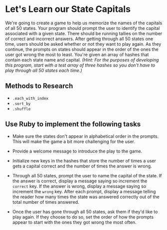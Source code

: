 # Let's Learn our State Capitals

We're going to create a game to help us memorize the names of the capitals of all 50 states. Your program should prompt the user to identify the capital associated with a given state. There should be running tallies on the number of correct and incorrect answers. After getting through all 50 states one time, users should be asked whether or not they want to play again. As they continue, the prompts on states should appear in the order of the ones the user got wrong the most to least. You're given an array of hashes that contain each state name and capital. *(Hint: For the purposes of developing this program, start with a test array of three hashes so you don't have to play through all 50 states each time.)*

## Methods to Research
- `.each_with_index`
- `.sort_by`
- `.shuffle`

## Use Ruby to implement the following tasks

- Make sure the states don't appear in alphabetical order in the prompts. This will make the game a bit more challenging for the user.

- Provide a welcome message to introduce the play to the game.

- Initialize new keys in the hashes that store the number of times a user gets a capital correct and the number of times the answer is wrong.

- Through all 50 states, prompt the user to name the capital of the state. If the answer is correct, display a message saying so increment the `correct` key. If the answer is wrong, display a message saying so increment the `wrong` key. After each prompt, display a message telling the reader how many times the state was answered correctly out of the total number of times answered.

- Once the user has gone through all 50 states, ask them if they'd like to play again. If they choose to do so, set the order of how the prompts appear to start with the ones they got wrong the most often.

